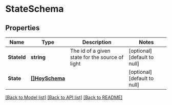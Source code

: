 # StateSchema

## Properties
Name | Type | Description | Notes
------------ | ------------- | ------------- | -------------
**StateId** | **string** | The id of a given state for the source of light | [optional] [default to null]
**State** | [**[]HoySchema**](HoySchema.md) |  | [optional] [default to null]

[[Back to Model list]](../README.md#documentation-for-models) [[Back to API list]](../README.md#documentation-for-api-endpoints) [[Back to README]](../README.md)


